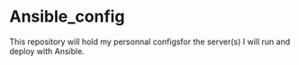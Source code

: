 # Ansible_config

This repository will hold my personnal configsfor the server(s) I will run and deploy with Ansible.

